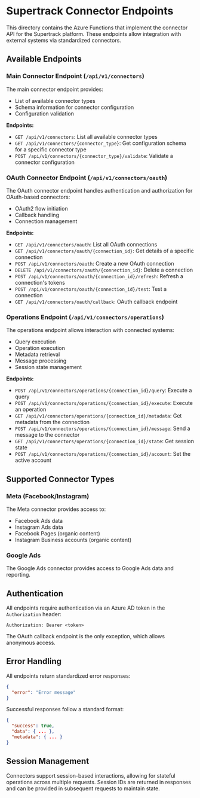 # Supertrack Connector Endpoints

This directory contains the Azure Functions that implement the connector API for the Supertrack platform. These endpoints allow integration with external systems via standardized connectors.

## Available Endpoints

### Main Connector Endpoint (`/api/v1/connectors`)

The main connector endpoint provides:
- List of available connector types
- Schema information for connector configuration
- Configuration validation

**Endpoints:**
- `GET /api/v1/connectors`: List all available connector types
- `GET /api/v1/connectors/{connector_type}`: Get configuration schema for a specific connector type
- `POST /api/v1/connectors/{connector_type}/validate`: Validate a connector configuration

### OAuth Connector Endpoint (`/api/v1/connectors/oauth`)

The OAuth connector endpoint handles authentication and authorization for OAuth-based connectors:
- OAuth2 flow initiation
- Callback handling
- Connection management

**Endpoints:**
- `GET /api/v1/connectors/oauth`: List all OAuth connections
- `GET /api/v1/connectors/oauth/{connection_id}`: Get details of a specific connection
- `POST /api/v1/connectors/oauth`: Create a new OAuth connection
- `DELETE /api/v1/connectors/oauth/{connection_id}`: Delete a connection
- `POST /api/v1/connectors/oauth/{connection_id}/refresh`: Refresh a connection's tokens
- `POST /api/v1/connectors/oauth/{connection_id}/test`: Test a connection
- `GET /api/v1/connectors/oauth/callback`: OAuth callback endpoint

### Operations Endpoint (`/api/v1/connectors/operations`)

The operations endpoint allows interaction with connected systems:
- Query execution
- Operation execution
- Metadata retrieval
- Message processing
- Session state management

**Endpoints:**
- `POST /api/v1/connectors/operations/{connection_id}/query`: Execute a query
- `POST /api/v1/connectors/operations/{connection_id}/execute`: Execute an operation
- `GET /api/v1/connectors/operations/{connection_id}/metadata`: Get metadata from the connection
- `POST /api/v1/connectors/operations/{connection_id}/message`: Send a message to the connector
- `GET /api/v1/connectors/operations/{connection_id}/state`: Get session state
- `POST /api/v1/connectors/operations/{connection_id}/account`: Set the active account

## Supported Connector Types

### Meta (Facebook/Instagram)

The Meta connector provides access to:
- Facebook Ads data
- Instagram Ads data
- Facebook Pages (organic content)
- Instagram Business accounts (organic content)

### Google Ads

The Google Ads connector provides access to Google Ads data and reporting.

## Authentication

All endpoints require authentication via an Azure AD token in the `Authorization` header:

```
Authorization: Bearer <token>
```

The OAuth callback endpoint is the only exception, which allows anonymous access.

## Error Handling

All endpoints return standardized error responses:

```json
{
  "error": "Error message"
}
```

Successful responses follow a standard format:

```json
{
  "success": true,
  "data": { ... },
  "metadata": { ... }
}
```

## Session Management

Connectors support session-based interactions, allowing for stateful operations across multiple requests. Session IDs are returned in responses and can be provided in subsequent requests to maintain state.